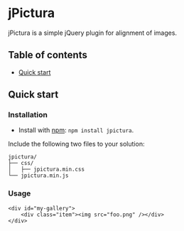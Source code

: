 ﻿# jPictura

jPictura is a simple jQuery plugin for alignment of images.

## Table of contents

* [Quick start](#quick-start)

## Quick start

### Installation

* Install with [npm](https://www.npmjs.com): `npm install jpictura`.

Include the following two files to your solution:

```
jpictura/
├── css/
│   ├── jpictura.min.css
└── jpictura.min.js
```

### Usage

```
<div id="my-gallery">
    <div class="item"><img src="foo.png" /></div>
</div>
```